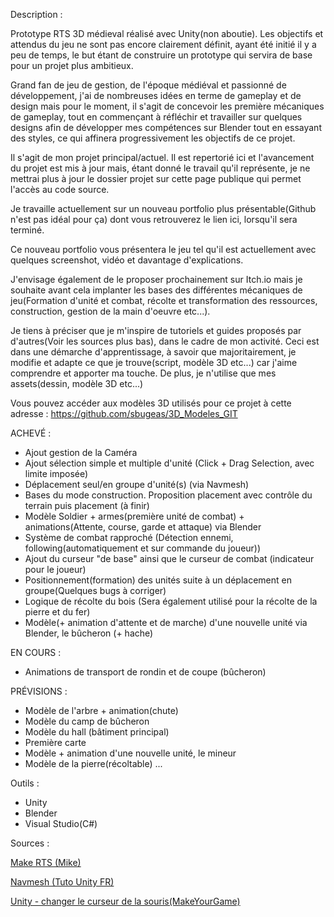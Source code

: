 Description : 

Prototype RTS 3D médieval réalisé avec Unity(non aboutie). Les objectifs et attendus du jeu ne sont pas encore clairement définit, ayant été initié il y a peu de temps, le but étant de construire un prototype qui servira de base pour un projet plus ambitieux.

Grand fan de jeu de gestion, de l'époque médiéval et passionné de développement, j'ai de nombreuses idées en terme de gameplay et de design mais pour le moment, il s'agit de concevoir les première mécaniques de gameplay, 
tout en commençant à réfléchir et travailler sur quelques designs afin de développer mes compétences sur Blender tout en essayant des styles, ce qui affinera progressivement les objectifs de ce projet.

Il s'agit de mon projet principal/actuel. Il est repertorié ici et l'avancement du projet est mis à jour mais, étant donné le travail qu'il représente, je ne mettrai plus à jour le dossier projet sur cette page publique qui permet l'accès au code source. 

Je travaille actuellement sur un nouveau portfolio plus présentable(Github n'est pas idéal pour ça) dont vous retrouverez le lien ici, lorsqu'il sera terminé.

Ce nouveau portfolio vous présentera le jeu tel qu'il est actuellement avec quelques screenshot, vidéo et davantage d'explications.

J'envisage également de le proposer prochainement sur Itch.io  mais je souhaite avant cela implanter les bases des différentes mécaniques de jeu(Formation d'unité et combat, récolte et transformation des ressources, construction, gestion de la main d'oeuvre etc...).

Je tiens à préciser que je m'inspire de tutoriels et guides proposés par d'autres(Voir les sources plus bas), dans le cadre de mon activité. Ceci est dans une démarche d'apprentissage, à savoir que majoritairement, je modifie et adapte ce que je trouve(script, modèle 3D etc...) car j'aime comprendre et apporter ma touche. 
De plus, je n'utilise que mes assets(dessin, modèle 3D etc...)

Vous pouvez accéder aux modèles 3D utilisés pour ce projet à cette adresse : https://github.com/sbugeas/3D_Modeles_GIT



ACHEVÉ :

- Ajout gestion de la Caméra
- Ajout sélection simple et multiple d'unité (Click + Drag Selection, avec limite imposée)
- Déplacement seul/en groupe d'unité(s) (via Navmesh)
- Bases du mode construction. Proposition placement avec contrôle du terrain puis placement (à finir)
- Modèle Soldier + armes(première unité de combat) + animations(Attente, course, garde et attaque) via Blender
- Système de combat rapproché (Détection ennemi, following(automatiquement et sur commande du joueur))
- Ajout du curseur "de base" ainsi que le curseur de combat (indicateur pour le joueur)
- Positionnement(formation) des unités suite à un déplacement en groupe(Quelques bugs à corriger)
- Logique de récolte du bois (Sera également utilisé pour la récolte de la pierre et du fer)
- Modèle(+ animation d'attente et de marche) d'une nouvelle unité via Blender, le bûcheron (+ hache)

EN COURS :
- Animations de transport de rondin et de coupe (bûcheron)

PRÉVISIONS :
- Modèle de l'arbre + animation(chute)
- Modèle du camp de bûcheron
- Modèle du hall (bâtiment principal)
- Première carte
- Modèle + animation d'une nouvelle unité, le mineur
- Modèle de la pierre(récoltable)
...

Outils :

- Unity
- Blender
- Visual Studio(C#)


Sources :

[Make RTS (Mike)](https://www.youtube.com/watch?v=-GfdKB_7mrY&list=PLtLToKUhgzwkCRQ9YAOtUIDbDQN5XXVAs)

[Navmesh (Tuto Unity FR)](https://www.youtube.com/watch?v=qOQVxPQ-C5Y&t=489s)

[Unity - changer le curseur de la souris(MakeYourGame)](https://www.youtube.com/watch?v=qifz_CXe4CQ&t=321s)

